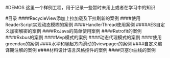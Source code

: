 #DEMOS
这里一个样例工程，用于记录一些暂时未用上或者在学习中的知识

#目录
####RecycleView添加上拉加载及下拉刷新的案例
####使用ReaderScript实现动态模糊的案例
####HandlerThread使用案例
####AES自定义加密解密的案例
####RxJava的简单使用案例
####Retrofit的案例
####Rxbus的案例
####Mvp模式的案例
####动态代理模式的案例
####使用greendao的案例
####水平和竖起方向滑动的viewpager的案例
####自定义编译期注解的案例
####材料设计语言风格控件的案例
####贝塞尔曲线的案例
